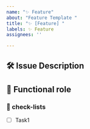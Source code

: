 ```yaml
---
name: "✨ Feature"
about: "Feature Template "
title: "✨ [Feature] "
labels: ✨ Feature
assignees: ''

---
```


## 🛠️ Issue Description
[//]: # (해당 이슈에 대한 설명을 작성해주세요.)

## 💭 Functional role
[//]: # (기능이 가지는 역할과 영향을 설명해주세요.)

### 📝 check-lists
[//]: # (업무 체크리스트를 작성해주세요.)
- [ ] Task1
